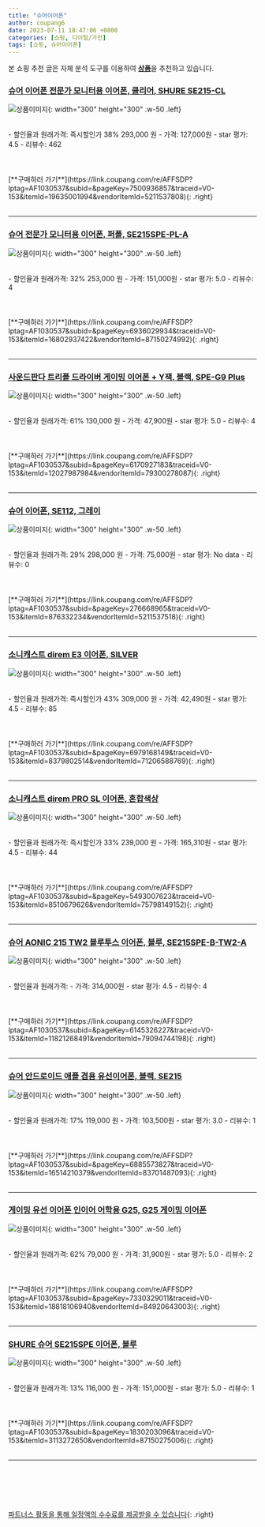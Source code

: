 ```yaml
---
title: "슈어이어폰"
author: coupang6
date: 2023-07-11 18:47:06 +0800
categories: [쇼핑, 디이털/가전]
tags: [쇼핑, 슈어이어폰]
---
```


본 쇼핑 추천 글은 자체 분석 도구를 이용하여 [**상품**](https://link.coupang.com/a/bao1ui)을 추천하고 있습니다.

### [슈어 이어폰 전문가 모니터용 이어폰, 클리어, SHURE SE215-CL](https://link.coupang.com/re/AFFSDP?lptag=AF1030537&subid=&pageKey=7500936857&traceid=V0-153&itemId=19635001994&vendorItemId=5211537808)

![상품이미지](https://thumbnail9.coupangcdn.com/thumbnails/remote/230x230ex/image/retail/images/2019/08/08/9/5/1ffe142b-85c1-4f25-875e-2f47997df378.jpg){: width="300" height="300" .w-50 .left}


<br>
- 할인율과 원래가격: 즉시할인가 38%  293,000   원
- 가격: 127,000원
- star 평가: 4.5
- 리뷰수: 462
<br>
<br>
<br>
<br>
[**구매하러 가기**](https://link.coupang.com/re/AFFSDP?lptag=AF1030537&subid=&pageKey=7500936857&traceid=V0-153&itemId=19635001994&vendorItemId=5211537808){: .right}
<br>
<br>

---

### [슈어 전문가 모니터용 이어폰, 퍼플, SE215SPE-PL-A](https://link.coupang.com/re/AFFSDP?lptag=AF1030537&subid=&pageKey=6936029934&traceid=V0-153&itemId=16802937422&vendorItemId=87150274992)

![상품이미지](https://thumbnail9.coupangcdn.com/thumbnails/remote/230x230ex/image/retail/images/2978213498170549-ffc9da41-5540-4b39-9e3e-7ba7c08d16c8.jpg){: width="300" height="300" .w-50 .left}


<br>
- 할인율과 원래가격: 32%  253,000   원
- 가격: 151,000원
- star 평가: 5.0
- 리뷰수: 4
<br>
<br>
<br>
<br>
[**구매하러 가기**](https://link.coupang.com/re/AFFSDP?lptag=AF1030537&subid=&pageKey=6936029934&traceid=V0-153&itemId=16802937422&vendorItemId=87150274992){: .right}
<br>
<br>

---

### [사운드판다 트리플 드라이버 게이밍 이어폰 + Y잭, 블랙, SPE-G9 Plus](https://link.coupang.com/re/AFFSDP?lptag=AF1030537&subid=&pageKey=6170927183&traceid=V0-153&itemId=12027987984&vendorItemId=79300278087)

![상품이미지](https://thumbnail6.coupangcdn.com/thumbnails/remote/230x230ex/image/retail/images/7218682974986218-1f12b3b9-d151-45a3-9893-5f80aa9b270e.jpg){: width="300" height="300" .w-50 .left}


<br>
- 할인율과 원래가격: 61%  130,000   원
- 가격: 47,900원
- star 평가: 5.0
- 리뷰수: 4
<br>
<br>
<br>
<br>
[**구매하러 가기**](https://link.coupang.com/re/AFFSDP?lptag=AF1030537&subid=&pageKey=6170927183&traceid=V0-153&itemId=12027987984&vendorItemId=79300278087){: .right}
<br>
<br>

---

### [슈어 이어폰, SE112, 그레이](https://link.coupang.com/re/AFFSDP?lptag=AF1030537&subid=&pageKey=276668965&traceid=V0-153&itemId=876332234&vendorItemId=5211537518)

![상품이미지](https://thumbnail6.coupangcdn.com/thumbnails/remote/230x230ex/image/retail/images/2019/08/08/9/2/9612fab9-ac6e-462a-a408-4dd84d9e9b14.jpg){: width="300" height="300" .w-50 .left}


<br>
- 할인율과 원래가격: 29%  298,000   원
- 가격: 75,000원
- star 평가: No data
- 리뷰수: 0
<br>
<br>
<br>
<br>
[**구매하러 가기**](https://link.coupang.com/re/AFFSDP?lptag=AF1030537&subid=&pageKey=276668965&traceid=V0-153&itemId=876332234&vendorItemId=5211537518){: .right}
<br>
<br>

---

### [소니캐스트 direm E3 이어폰, SILVER](https://link.coupang.com/re/AFFSDP?lptag=AF1030537&subid=&pageKey=6979168149&traceid=V0-153&itemId=8379802514&vendorItemId=71206588769)

![상품이미지](https://thumbnail9.coupangcdn.com/thumbnails/remote/230x230ex/image/retail/images/243901099869965-7cc99169-c00f-4d0d-a576-be90ba226e09.jpg){: width="300" height="300" .w-50 .left}


<br>
- 할인율과 원래가격: 즉시할인가 43%  309,000   원
- 가격: 42,490원
- star 평가: 4.5
- 리뷰수: 85
<br>
<br>
<br>
<br>
[**구매하러 가기**](https://link.coupang.com/re/AFFSDP?lptag=AF1030537&subid=&pageKey=6979168149&traceid=V0-153&itemId=8379802514&vendorItemId=71206588769){: .right}
<br>
<br>

---

### [소니캐스트 direm PRO SL 이어폰, 혼합색상](https://link.coupang.com/re/AFFSDP?lptag=AF1030537&subid=&pageKey=5493007623&traceid=V0-153&itemId=8510679626&vendorItemId=75798149152)

![상품이미지](https://thumbnail7.coupangcdn.com/thumbnails/remote/230x230ex/image/retail/images/2021/05/11/17/9/7af6cf72-1c5b-4b9f-ab5f-32956961edc5.jpg){: width="300" height="300" .w-50 .left}


<br>
- 할인율과 원래가격: 즉시할인가 33%  239,000   원
- 가격: 165,310원
- star 평가: 4.5
- 리뷰수: 44
<br>
<br>
<br>
<br>
[**구매하러 가기**](https://link.coupang.com/re/AFFSDP?lptag=AF1030537&subid=&pageKey=5493007623&traceid=V0-153&itemId=8510679626&vendorItemId=75798149152){: .right}
<br>
<br>

---

### [슈어 AONIC 215 TW2 블루투스 이어폰, 블루, SE215SPE-B-TW2-A](https://link.coupang.com/re/AFFSDP?lptag=AF1030537&subid=&pageKey=6145326227&traceid=V0-153&itemId=11821268491&vendorItemId=79094744198)

![상품이미지](https://thumbnail10.coupangcdn.com/thumbnails/remote/230x230ex/image/rs_quotation_api/zwaftrvu/96a3b0dc882c49a89c097868afe69b10.jpg){: width="300" height="300" .w-50 .left}


<br>
- 할인율과 원래가격: 
- 가격: 314,000원
- star 평가: 4.5
- 리뷰수: 4
<br>
<br>
<br>
<br>
[**구매하러 가기**](https://link.coupang.com/re/AFFSDP?lptag=AF1030537&subid=&pageKey=6145326227&traceid=V0-153&itemId=11821268491&vendorItemId=79094744198){: .right}
<br>
<br>

---

### [슈어 안드로이드 애플 겸용 유선이어폰, 블랙, SE215](https://link.coupang.com/re/AFFSDP?lptag=AF1030537&subid=&pageKey=6885573827&traceid=V0-153&itemId=16514210379&vendorItemId=83701487093)

![상품이미지](https://thumbnail8.coupangcdn.com/thumbnails/remote/230x230ex/image/vendor_inventory/cc84/30ad5796828e714fa8cc986c73eca583a3acd2cd1e7260202c0f9aac1eb6.jpg){: width="300" height="300" .w-50 .left}


<br>
- 할인율과 원래가격: 17%  119,000   원
- 가격: 103,500원
- star 평가: 3.0
- 리뷰수: 1
<br>
<br>
<br>
<br>
[**구매하러 가기**](https://link.coupang.com/re/AFFSDP?lptag=AF1030537&subid=&pageKey=6885573827&traceid=V0-153&itemId=16514210379&vendorItemId=83701487093){: .right}
<br>
<br>

---

### [게이밍 유선 이어폰 인이어 어학용 G25, G25 게이밍 이어폰](https://link.coupang.com/re/AFFSDP?lptag=AF1030537&subid=&pageKey=7330329011&traceid=V0-153&itemId=18818106940&vendorItemId=84920643003)

![상품이미지](https://thumbnail8.coupangcdn.com/thumbnails/remote/230x230ex/image/vendor_inventory/e7bd/307b0520e1cc1506fe1d54c5e09e610d83a145aedde61d1f30edbfe8bb14.jpg){: width="300" height="300" .w-50 .left}


<br>
- 할인율과 원래가격: 62%  79,000   원
- 가격: 31,900원
- star 평가: 5.0
- 리뷰수: 2
<br>
<br>
<br>
<br>
[**구매하러 가기**](https://link.coupang.com/re/AFFSDP?lptag=AF1030537&subid=&pageKey=7330329011&traceid=V0-153&itemId=18818106940&vendorItemId=84920643003){: .right}
<br>
<br>

---

### [SHURE 슈어 SE215SPE 이어폰, 블루](https://link.coupang.com/re/AFFSDP?lptag=AF1030537&subid=&pageKey=1830203096&traceid=V0-153&itemId=3113272650&vendorItemId=87150275006)

![상품이미지](https://thumbnail9.coupangcdn.com/thumbnails/remote/230x230ex/image/retail/images/5740600737979670-79130d2f-f00a-4667-9db5-191bf44ede17.jpeg){: width="300" height="300" .w-50 .left}


<br>
- 할인율과 원래가격: 13%  116,000   원
- 가격: 151,000원
- star 평가: 5.0
- 리뷰수: 1
<br>
<br>
<br>
<br>
[**구매하러 가기**](https://link.coupang.com/re/AFFSDP?lptag=AF1030537&subid=&pageKey=1830203096&traceid=V0-153&itemId=3113272650&vendorItemId=87150275006){: .right}
<br>
<br>

---
<br><br><br><br><br> [파트너스 활동을 통해 일정액의 수수료를 제공받을 수 있습니다](https://link.coupang.com/a/bao1ui){: .right}